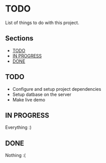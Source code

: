 # TODO
List of things to do with this project.
## Sections
* [TODO](#todo)
* [IN PROGRESS](#in-progress)
* [DONE](#done)

## TODO
- Configure and setup project dependencies
- Setup datbase on the server
- Make live demo

## IN PROGRESS
Everything :)

## DONE
Nothing :(
